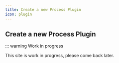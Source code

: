 ```yaml
---
title: Create a new Process Plugin
icon: plugin
---
```


## Create a new Process Plugin

::: warning Work in progress

This site is work in progress, please come back later.